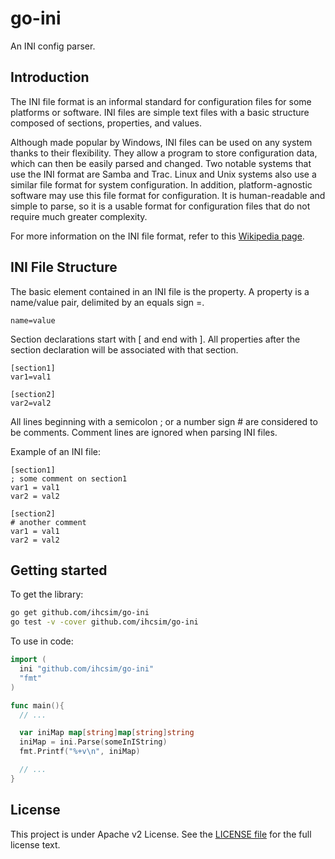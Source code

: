 # go-ini
An INI config parser.

## Introduction
The INI file format is an informal standard for configuration files for some platforms or software. INI files are simple text files with a basic structure composed of sections, properties, and values. 

Although made popular by Windows, INI files can be used on any system thanks to their flexibility. They allow a program to store configuration data, which can then be easily parsed and changed. Two notable systems that use the INI format are Samba and Trac. Linux and Unix systems also use a similar file format for system configuration. In addition, platform-agnostic software may use this file format for configuration. It is human-readable and simple to parse, so it is a usable format for configuration files that do not require much greater complexity.

For more information on the INI file format, refer to this [Wikipedia page](https://en.wikipedia.org/wiki/INI_file).

## INI File Structure
The basic element contained in an INI file is the property. A property is a name/value pair, delimited by an equals sign =.

```
name=value
```

Section declarations start with [ and end with ]. All properties after the section declaration will be associated with that section.

```
[section1]
var1=val1

[section2]
var2=val2
```

All lines beginning with a semicolon ; or a number sign # are considered to be comments. Comment lines are ignored when parsing INI files.

Example of an INI file:

```
[section1]
; some comment on section1
var1 = val1
var2 = val2

[section2]
# another comment
var1 = val1
var2 = val2
```

## Getting started

To get the library:

```sh
go get github.com/ihcsim/go-ini
go test -v -cover github.com/ihcsim/go-ini
```

To use in code:

```go
import (
  ini "github.com/ihcsim/go-ini"
  "fmt"
)

func main(){
  // ...

  var iniMap map[string]map[string]string
  iniMap = ini.Parse(someInIString)
  fmt.Printf("%+v\n", iniMap)

  // ...
}
```

## License
This project is under Apache v2 License. See the [LICENSE file](LICENSE) for the full license text.
